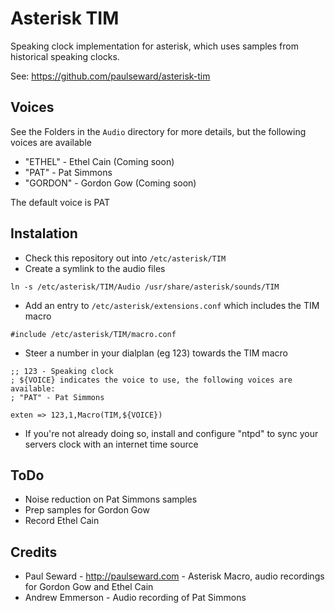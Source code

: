 Asterisk TIM
============
Speaking clock implementation for asterisk, which uses samples from historical speaking clocks.

See: https://github.com/paulseward/asterisk-tim

Voices
------
See the Folders in the `Audio` directory for more details, but the following voices are available

* "ETHEL" - Ethel Cain (Coming soon)
* "PAT" - Pat Simmons
* "GORDON" - Gordon Gow (Coming soon)

The default voice is PAT

Instalation
-----------
* Check this repository out into `/etc/asterisk/TIM`
* Create a symlink to the audio files
```
ln -s /etc/asterisk/TIM/Audio /usr/share/asterisk/sounds/TIM
```
* Add an entry to `/etc/asterisk/extensions.conf` which includes the TIM macro
```
#include /etc/asterisk/TIM/macro.conf
```
* Steer a number in your dialplan (eg 123) towards the TIM macro
```
;; 123 - Speaking clock
; ${VOICE} indicates the voice to use, the following voices are available:
; "PAT" - Pat Simmons

exten => 123,1,Macro(TIM,${VOICE})

```
* If you're not already doing so, install and configure "ntpd" to sync your servers clock with an internet time source

ToDo
----
- Noise reduction on Pat Simmons samples
- Prep samples for Gordon Gow
- Record Ethel Cain

Credits
-------
- Paul Seward - http://paulseward.com - Asterisk Macro, audio recordings for Gordon Gow and Ethel Cain
- Andrew Emmerson - Audio recording of Pat Simmons
